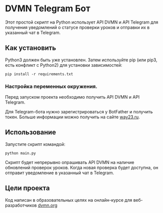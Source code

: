 # DVMN Telegram Бот

Этот простой скрипт на Python использует API DVMN и API Telegram для получения уведомлений о статусе проверки уроков и отправки их в указанный чат в Telegram.

## Как установить
Python3 должен быть уже установлен. Затем используйте pip (или pip3, есть конфликт с Python2) для установки зависимостей:

```
pip install -r requirements.txt
```

### Настройка переменных окружения.

Перед запуском проекта необходимо получить API DVMN и API Telegram.

Для Telegram-бота нужно зарегистрироваться у BotFather и получить токен. Больше информации можно получить на сайте [way23.ru](https://way23.ru/).

## Использование
Запустите скрипт командой:
```
python main.py
```
Скрипт будет непрерывно опрашивать API DVMN на наличие обновлений проверок уроков. Когда новая проверка будет доступна, он отправит уведомление в указанный чат в Telegram.
## Цели проекта
Код написан в образовательных целях на онлайн-курсе для веб-разработчиков [dvmn.org](https://dvmn.org/)
